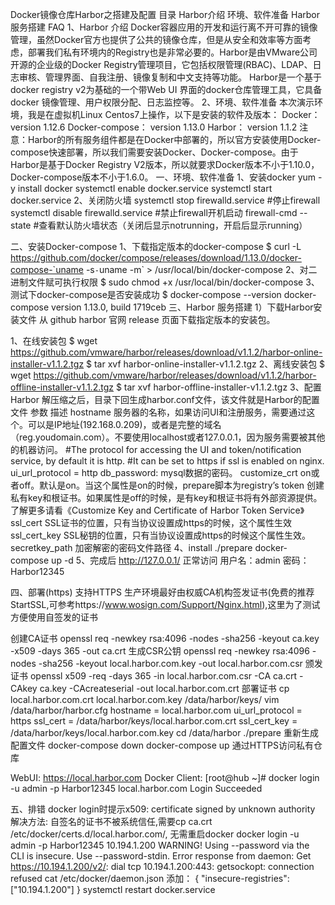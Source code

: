Docker镜像仓库Harbor之搭建及配置
目录
Harbor介绍
环境、软件准备
Harbor服务搭建
FAQ
1、Harbor 介绍
Docker容器应用的开发和运行离不开可靠的镜像管理，虽然Docker官方也提供了公共的镜像仓库，但是从安全和效率等方面考虑，部署我们私有环境内的Registry也是非常必要的。Harbor是由VMware公司开源的企业级的Docker Registry管理项目，它包括权限管理(RBAC)、LDAP、日志审核、管理界面、自我注册、镜像复制和中文支持等功能。
Harbor是一个基于docker registry v2为基础的一个带Web UI 界面的docker仓库管理工具，它具备docker 镜像管理、用户权限分配、日志监控等。
2、环境、软件准备
本次演示环境，我是在虚拟机Linux Centos7上操作，以下是安装的软件及版本：
Docker：version 1.12.6
Docker-compose： version 1.13.0
Harbor： version 1.1.2
注意：Harbor的所有服务组件都是在Docker中部署的，所以官方安装使用Docker-compose快速部署，所以我们需要安装Docker、Docker-compose。由于Harbor是基于Docker Registry V2版本，所以就要求Docker版本不小于1.10.0，Docker-compose版本不小于1.6.0。
一、环境、软件准备
1、安装docker
yum -y install docker
systemctl enable docker.service
systemctl start docker.service
2、关闭防火墙
systemctl stop firewalld.service #停止firewall
systemctl disable firewalld.service #禁止firewall开机启动
firewall-cmd --state #查看默认防火墙状态（关闭后显示notrunning，开启后显示running）

二、安装Docker-compose
1、下载指定版本的docker-compose
    $ curl -L https://github.com/docker/compose/releases/download/1.13.0/docker-compose-`uname -s`-`uname -m` > /usr/local/bin/docker-compose
2、对二进制文件赋可执行权限
    $ sudo chmod +x /usr/local/bin/docker-compose
3、测试下docker-compose是否安装成功
    $ docker-compose --version
    docker-compose version 1.13.0, build 1719ceb
三、Harbor 服务搭建
1）下载Harbor安装文件 
从 github harbor 官网 release 页面下载指定版本的安装包。

1、在线安装包
    $ wget https://github.com/vmware/harbor/releases/download/v1.1.2/harbor-online-installer-v1.1.2.tgz
    $ tar xvf harbor-online-installer-v1.1.2.tgz
2、离线安装包
    $ wget https://github.com/vmware/harbor/releases/download/v1.1.2/harbor-offline-installer-v1.1.2.tgz
    $ tar xvf harbor-offline-installer-v1.1.2.tgz
3、配置Harbor 
解压缩之后，目录下回生成harbor.conf文件，该文件就是Harbor的配置文件
参数	        描述
hostname	服务器的名称，如果访问UI和注册服务，需要通过这个。可以是IP地址(192.168.0.209)，或者是完整的域名（reg.youdomain.com）。不要使用localhost或者127.0.0.1，因为服务需要被其他的机器访问。
#The protocol for accessing the UI and token/notification service, by default it is http.
#It can be set to https if ssl is enabled on nginx.
ui_url_protocol = http
db_password:	mysql数据的密码。
customize_crt	on或者off。默认是on。当这个属性是on的时候，prepare脚本为registry’s token 创建私有key和根证书。如果属性是off的时候，是有key和根证书将有外部资源提供。了解更多请看《Customize Key and Certificate of Harbor Token Service》
ssl_cert	SSL证书的位置，只有当协议设置成https的时候，这个属性生效
ssl_cert_key	SSL秘钥的位置，只有当协议设置成https的时候这个属性生效。
secretkey_path	加密解密的密码文件路径
4、install
./prepare
docker-compose up -d
5、完成后
http://127.0.0.1/ 
正常访问 
用户名：admin 
密码：Harbor12345

四、部署(https)
支持HTTPS
生产环境最好由权威CA机构签发证书(免费的推荐StartSSL,可参考https://www.wosign.com/Support/Nginx.html),这里为了测试方便使用自签发的证书

创建CA证书
openssl req  -newkey rsa:4096 -nodes -sha256 -keyout ca.key -x509 -days 365 -out ca.crt
生成CSR公钥
openssl req  -newkey rsa:4096 -nodes -sha256 -keyout local.harbor.com.key  -out local.harbor.com.csr
颁发证书
openssl x509 -req -days 365 -in local.harbor.com.csr -CA ca.crt -CAkey ca.key -CAcreateserial -out local.harbor.com.crt
部署证书
cp local.harbor.com.crt local.harbor.com.key   /data/harbor/keys/
vim /data/harbor/harbor.cfg
hostname = local.harbor.com
ui_url_protocol = https
ssl_cert = /data/harbor/keys/local.harbor.com.crt
ssl_cert_key = /data/harbor/keys/local.harbor.com.key
cd /data/harbor
./prepare  重新生成配置文件
docker-compose down
docker-compose up
通过HTTPS访问私有仓库

WebUI: https://local.harbor.com
Docker Client:
[root@hub ~]# docker login -u admin -p Harbor12345 local.harbor.com
Login Succeeded

五、排错
docker login时提示x509: certificate signed by unknown authority
解决方法: 自签名的证书不被系统信任,需要cp ca.crt /etc/docker/certs.d/local.harbor.com/, 无需重启docker
docker login -u admin -p Harbor12345 10.194.1.200
WARNING! Using --password via the CLI is insecure. Use --password-stdin.
Error response from daemon: Get https://10.194.1.200/v2/: dial tcp 10.194.1.200:443: getsockopt: connection refused
cat /etc/docker/daemon.json
添加：
{ "insecure-registries":["10.194.1.200"] }
systemctl restart docker.service
